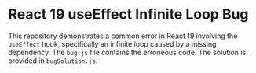# React 19 useEffect Infinite Loop Bug

This repository demonstrates a common error in React 19 involving the `useEffect` hook, specifically an infinite loop caused by a missing dependency.  The `bug.js` file contains the erroneous code.  The solution is provided in `bugSolution.js`.